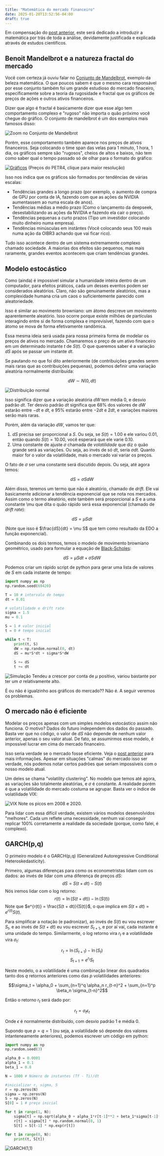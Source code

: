 ```yaml
---
title: "Matemática do mercado financeiro"
date: 2025-01-28T13:52:56-04:00
draft: true
---
```


Em compensação do [post anterior](/posts/mercado), este será dedicado a introduzir a matemática por trás de toda a análise, devidamente justificada e explicada através de estudos cientificos.

## Benoit Mandelbrot e a natureza fractal do mercado

Você com certeza já ouviu falar no [Conjunto de Mandelbrot](https://pt.wikipedia.org/wiki/Conjunto_de_Mandelbrot), exemplo da beleza matemática. O que poucos sabem é que o mesmo cara responsável por esse conjunto também foi um grande estudioso do mercado finaceiro, especificamente sobre a teoria da rugosidade e fractal que os gráficos de preços de ações e outros ativos financeiros.

Dizer que algo é fractal é basicamente dizer que esse algo tem comportamento complexo e "rugoso" não importa o quão próximo você chegue do gráfico. O conjunto de mandelbrot é um dos exemplos mais famosos disso:

![Zoom no Conjunto de Mandelbrot](/mercado2/mandelbrot.gif)

Porém, esse comportamento também aparece nos preços de ativos financeiros. Seja colocando o time span das velas para 1 minuto, 1 hora, 1 dia, os gráficos sempre são "rugosos", cheios de altos e baixos, não tem como saber qual o tempo passado só de olhar para o formato do gráfico:

[![Gráficos](/mercado2/graficos2.png)](/mercado2/graficos.png)
(Preços do PETR4, clique para maior resolução)

Isso nos indica que os gráficos são formados por tendências de várias escalas:

- Tendências grandes a longo prazo (por exemplo, o aumento de compra de GPU por conta de IA, fazendo com que as ações da NVIDIA aumentassem ao numa escala de anos).
- Tendências médias a médio prazo (Como o lançamento da deepseek, desestabilizando as ações da NVIDIA e fazendo ela cair o preço).
- Tendências pequenas a curto prazos (Tipo um investidor colocando muito dinheiro numa empresa).
- Tendências minúsculas em instântes (Você colocando seus 100 reais numa ação da OIBR3 achando que vai ficar rico).

Tudo isso acontece dentro de um sistema extremamente complexo chamado sociedade. A maiorias dos efeitos são pequenos, mas mais raramente, grandes eventos acontecem que criam tendências grandes.

## Modelo estocástico

Como (ainda) é impossível simular a humanidade inteira dentro de um computador, para efeitos práticos, cada um desses eventos podem ser considerados aleatórios. Claro, não são genuinamente aleatórios, mas a complexidade humana cria um caos o suficientemente parecido com aleatoriedade.

Isso é similar ao movimento browniano: um átomo descreve um movimento aparentemente aleatório. Isso ocorre porque existe milhões de partículas interagindo entre si de forma complexa e imprevisível, fazendo com que o átomo se mova de forma efetivamente randômica.

Essa mesma ideia será usada para nossa primeira forma de modelar os preços de ativos no mercado. Chamaremos o preço de um ativo financeiro em um determinado instante $t$ de $S(t)$. O que queremos saber é a variação $dS$ após se passar um instante $dt$.

Se pautando no que foi dito anteriormente (de contribuições grandes serem mais raras que as contribuições pequenas), podemos definir uma variação aleatória normalmente distribuída:

$$ dW \sim N(0, dt) $$

![Distribuição normal](/mercado2/normal.png)

Isso significa dizer que a variação aleatória $dW$ tem média $0$, e desvio padrão $dt$. Ter desvio padrão $dt$ significa que 68% dos valores de $dW$ estarão entre $-dt$ e $dt$, e 95% estarão entre $-2dt$ e $2dt$, e variações maiores serão mais raras.

Porém, além da variação $dW$, vamos ter que:

1. $dS$ precisa ser proporcional a $S$. Ou seja, se $S(t) = 1.00$ e ele variou $0.01$, então quando $S(t) = 10.00$, você esperará que ele varie $0.10$.
2. Uma constante de ajuste $\sigma$ chamada de _volatilidade_ que diz o quão grande será as variações. Ou seja, ao invés de só $dt$, seria $\sigma dt$. Quanto maior for o valor da volatilidade, mais o mercado vai variar os preços.

O fato de $\sigma$ ser uma constante será discutido depois. Ou seja, até agora temos:

$$ dS = \sigma S dW $$

Além disso, teremos um termo que não é aleatório, chamado de _drift_. Ele vai basicamente adicionar a tendência exponencial que se nota nos mercados. Assim como o termo aleatório, este também será proporcional a $S$ e a uma constante \mu que dita o quão rápido será essa exponencial (chamado de _drift rate_):

$$ dS = \mu S dt $$

(Note que isso é $\frac{dS}{dt} = \mu S$ que tem como resultado da EDO a função exponencial).

Combinando os dois termos, temos o modelo de movimento browniano geométrico, usado para formular a equação de [Black-Scholes](https://pt.wikipedia.org/wiki/Black-Scholes):

$$ dS = \mu S dt + \sigma S dW $$

Podemos criar um rápido script de python para gerar uma lista de valores de $S$ em cada instante de tempo:

```python
import numpy as np
np.random.seed(69420)

T = 10 # intervalo de tempo
dt = 0.01

# volatilidade e drift rate
sigma = 1.5
mu = 0.1

S = 1 # valor inicial
t = 0 # tempo inicial

while t < T:
    print(t, S)
    dW = np.random.normal(0, dt)
    dS = mu*S*dt + sigma*S*dW
    
    S += dS
    t += dt
```
![Simulação](/mercado2/simulacao.png)
Tendeu a crescer por conta de $\mu$ positivo, variou bastante por ter um $\sigma$ relativamente alto.

É ou não é igualzinho aos gráficos do mercado?? Não é. A seguir veremos os problemas.

## O mercado não é eficiente

Modelar os preços apenas com um simples modelos estocástico assim não funciona. O motivo? Dados do futuro independem dos dados do passado. Basta ver que no código, o valor de $dS$ não depende de nenhum valor anterior, apenas o seu valor atual. De fato, se assumirmos esse modelo, é impossível lucrar em cima do mercado financeiro.

Isso seria verdade se o mercado fosse eficiente. Veja o [post anterior](/posts/mercado) para mais informações. Apesar em situações "calmas" do mercado isso ser verdade, nós podemos notar certos padrões que seriam impossíveis com o nosso modelo atual.

Um deles se chama "volatility clustering". No modelo que temos até agora, as variações são totalmente aleatórias, e $\sigma$ é constante. A realidade porém é que a volatilidade do mercado costuma se agrupar. Basta ver o índice de volatilidade VIX:

![VIX](/mercado2/vix.png)
Note os picos em 2008 e 2020.

Para lidar com essa difícil verdade, existem vários modelos desenvolvidos "melhores".  Cada um reflete uma necessidade, nenhum vai conseguir replicar 100% corretamente a realidade da sociedade (porque, como falei, é complexo). 

## GARCH(p,q)

O primeiro modelo é o GARCH(p,q) (Generalized Autoregressive Conditional Heteroskedasticity).

Primeiro, algumas diferenças para como os econometristas lidam com os dados: ao invés  de lidar com uma diferença de preços $dS$:
$$ dS = S(t + dt) - S(t) $$
Nós iremos lidar com o log retorno:
$$ r(t) = \ln(S(t + dt)) - \ln(S(t)) $$
Note que $e^{r(t)} = \frac{S(t + dt)}{S(t)}$, o que implica em $S(t+dt) = e^{r(t)}S(t)$.

Para simplificar a notação (e padronizar), ao invés de $S(t)$ eu vou escrever $S_t$, e ao invés de $S(t+dt)$ eu vou escrever $S_{t+1}$, e por aí vaí, cada instante é uma unidade do tempo. Similarmente, o log retorno vira $r_t$ e a volatilidade vira $\sigma_t$:

$$ r_t = \ln(S_{t+1}) - \ln(S_t)$$
$$ S_{t+1} = e^{r_t}S_t$$

Neste modelo, o a volatilidade é uma combinação linear dos quadrados tanto dos $q$ retornos anteriores como das $p$ volatilidades anteriores:

$$\sigma_t = \alpha_0 + \sum_{n=1}^q \alpha_n r_{t-n}^2 + \sum_{n=1}^p \beta_n \sigma_{t-n}^2$$

Então o retorno $r_t$ será dado por:

$$ r_t = \sigma_t \epsilon_t $$

Onde $\epsilon$ é normalmente distribuído, com desvio padrão $1$ e média $0$.

Supondo que $p = q = 1$ (ou seja, a volatilidade só depende dos valores intanteneamente anteriores), podemos escrever um código em python:

```python
import numpy as np
np.random.seed(3)

alpha_0 = 0.0001
alpha_1 = 0.1
beta_1 = 0.8

N = 1000 # Número de instantes (Tf - Ti)/dt

#inicializar r, sigma, S
r = np.zeros(N)
sigma = np.zeros(N)
S = np.zeros(N)
S[0] = 1 # preço inicial

for t in range(1, N):
    sigma[t] = np.sqrt(alpha_0 + alpha_1*r[t-1]**2 + beta_1*sigma[t-1]**2)
    r[t] = sigma[t] * np.random.normal(0, 1)
    S[t] = S[t-1] * np.exp(r[t])

for t in range(0, N):
    print(t, S[t])
```

![GARCH(1,1)](/mercado2/garch.png)
